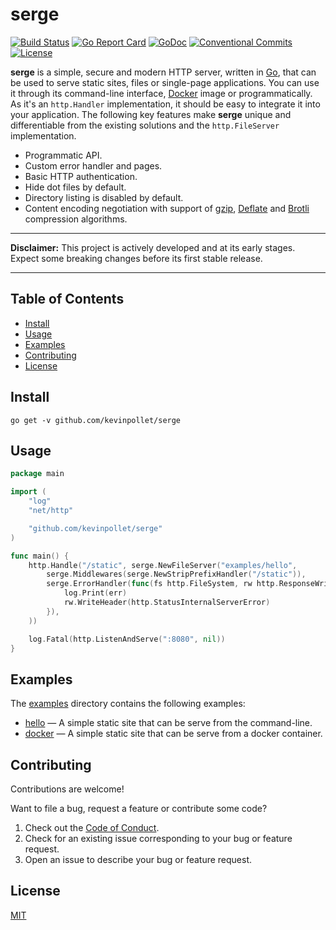 # serge <!-- omit in toc -->

[![Build Status](https://github.com/kevinpollet/serge/workflows/build/badge.svg)](https://github.com/kevinpollet/serge/actions)
[![Go Report Card](https://goreportcard.com/badge/github.com/kevinpollet/serge)](https://goreportcard.com/report/github.com/kevinpollet/serge)
[![GoDoc](https://godoc.org/github.com/kevinpollet/serge?status.svg)](https://pkg.go.dev/github.com/kevinpollet/serge)
[![Conventional Commits](https://img.shields.io/badge/Conventional%20Commits-1.0.0-yellow.svg)](https://conventionalcommits.org)
[![License](https://img.shields.io/github/license/kevinpollet/serge)](./LICENSE.md)

**serge** is a simple, secure and modern HTTP server, written in [Go](https://go.dev/), that can be used to serve static sites, files or single-page applications. You can use it through its command-line interface, [Docker](https://www.docker.com/) image or programmatically. As it's an `http.Handler` implementation, it should be easy to integrate it into your application. The following key features make **serge** unique and differentiable from the existing solutions and the `http.FileServer` implementation.

- Programmatic API.
- Custom error handler and pages.
- Basic HTTP authentication.
- Hide dot files by default.
- Directory listing is disabled by default. 
- Content encoding negotiation with support of [gzip](https://www.gzip.org/), [Deflate](https://en.wikipedia.org/wiki/DEFLATE) and [Brotli](https://en.wikipedia.org/wiki/Brotli) compression algorithms.

<hr/>

**Disclaimer:** This project is actively developed and at its early stages. Expect some breaking changes before its first stable release.

<hr/>

## Table of Contents <!-- omit in toc -->

- [Install](#install)
- [Usage](#usage)
- [Examples](#examples)
- [Contributing](#contributing)
- [License](#license)

## Install

```
go get -v github.com/kevinpollet/serge
```

## Usage

```go
package main

import (
	"log"
	"net/http"

	"github.com/kevinpollet/serge"
)

func main() {
	http.Handle("/static", serge.NewFileServer("examples/hello",
		serge.Middlewares(serge.NewStripPrefixHandler("/static")),
		serge.ErrorHandler(func(fs http.FileSystem, rw http.ResponseWriter, err error) {
			log.Print(err)
			rw.WriteHeader(http.StatusInternalServerError)
		}),
	))

	log.Fatal(http.ListenAndServe(":8080", nil))
}
```

## Examples

The [examples](./examples) directory contains the following examples:

- [hello](./examples/hello) — A simple static site that can be serve from the command-line.
- [docker](./examples/docker) — A simple static site that can be serve from a docker container.

## Contributing

Contributions are welcome!

Want to file a bug, request a feature or contribute some code?

1. Check out the [Code of Conduct](./CODE_OF_CONDUCT.md).
2. Check for an existing issue corresponding to your bug or feature request.
3. Open an issue to describe your bug or feature request.

## License

[MIT](./LICENSE.md)
